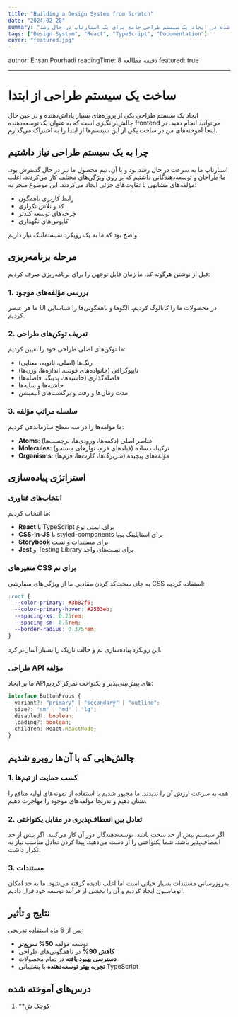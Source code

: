 ```yaml
---
title: "Building a Design System from Scratch"
date: "2024-02-20"
summary: "دروس آموخته شده در ایجاد یک سیستم طراحی جامع برای یک استارتاپ در حال رشد"
tags: ["Design System", "React", "TypeScript", "Documentation"]
cover: "featured.jpg"
---
```


author: Ehsan Pourhadi
readingTime: 8 دقیقه مطالعه
featured: true

---

# ساخت یک سیستم طراحی از ابتدا

ایجاد یک سیستم طراحی یکی از پروژه‌های بسیار پاداش‌دهنده و در عین حال چالش‌برانگیزی است که به عنوان یک توسعه‌دهنده frontend می‌توانید انجام دهید. در اینجا آموخته‌های من در ساخت یکی از این سیستم‌ها از ابتدا را به اشتراک می‌گذارم.

## چرا به یک سیستم طراحی نیاز داشتیم

استارتاپ ما به سرعت در حال رشد بود و با آن، تیم محصول ما نیز در حال گسترش بود. ما طراحان و توسعه‌دهندگانی داشتیم که بر روی ویژگی‌های مختلف کار می‌کردند، اغلب مؤلفه‌های مشابهی با تفاوت‌های جزئی ایجاد می‌کردند. این موضوع منجر به:

- رابط کاربری ناهمگون
- کد و تلاش تکراری
- چرخه‌های توسعه کندتر
- کابوس‌های نگهداری

واضح بود که ما به یک رویکرد سیستماتیک نیاز داریم.

## مرحله برنامه‌ریزی

قبل از نوشتن هرگونه کد، ما زمان قابل توجهی را برای برنامه‌ریزی صرف کردیم:

### 1. بررسی مؤلفه‌های موجود

ما هر عنصر UI در محصولات ما را کاتالوگ کردیم، الگوها و ناهمگونی‌ها را شناسایی کردیم.

### 2. تعریف توکن‌های طراحی

ما توکن‌های اصلی طراحی خود را تعیین کردیم:

- رنگ‌ها (اصلی، ثانویه، معنایی)
- تایپوگرافی (خانواده‌های فونت، اندازه‌ها، وزن‌ها)
- فاصله‌گذاری (حاشیه‌ها، پدینگ، فاصله‌ها)
- حاشیه‌ها و سایه‌ها
- مدت زمان‌ها و رفت و برگشت‌های انیمیشن

### 3. سلسله مراتب مؤلفه

ما مؤلفه‌ها را در سه سطح سازماندهی کردیم:

- **Atoms**: عناصر اصلی (دکمه‌ها، ورودی‌ها، برچسب‌ها)
- **Molecules**: ترکیبات ساده (فیلدهای فرم، نوارهای جستجو)
- **Organisms**: مؤلفه‌های پیچیده (سربرگ‌ها، کارت‌ها، فرم‌ها)

## استراتژی پیاده‌سازی

### انتخاب‌های فناوری

ما انتخاب کردیم:

- **React** با TypeScript برای ایمنی نوع
- **CSS-in-JS** با styled-components برای استایلینگ پویا
- **Storybook** برای مستندات و تست
- **Jest** و Testing Library برای تست‌های واحد

### متغیرهای CSS برای تم

به جای سخت‌کد کردن مقادیر، ما از ویژگی‌های سفارشی CSS استفاده کردیم:

```css
:root {
  --color-primary: #3b82f6;
  --color-primary-hover: #2563eb;
  --spacing-xs: 0.25rem;
  --spacing-sm: 0.5rem;
  --border-radius: 0.375rem;
}
```

این رویکرد پیاده‌سازی تم و حالت تاریک را بسیار آسان‌تر کرد.

### طراحی API مؤلفه

ما بر ایجاد API‌های پیش‌بینی‌پذیر و یکنواخت تمرکز کردیم:

```typescript
interface ButtonProps {
  variant?: "primary" | "secondary" | "outline";
  size?: "sm" | "md" | "lg";
  disabled?: boolean;
  loading?: boolean;
  children: React.ReactNode;
}
```

## چالش‌هایی که با آن‌ها روبرو شدیم

### 1. کسب حمایت از تیم‌ها

همه به سرعت ارزش آن را ندیدند. ما مجبور شدیم با استفاده از نمونه‌های اولیه منافع را نشان دهیم و تدریجا مؤلفه‌های موجود را مهاجرت دهیم.

### 2. تعادل بین انعطاف‌پذیری در مقابل یکنواختی

اگر سیستم بیش از حد سخت باشد، توسعه‌دهندگان دور آن کار می‌کنند. اگر بیش از حد انعطاف‌پذیر باشد، شما یکنواختی را از دست می‌دهید. پیدا کردن تعادل مناسب نیاز به تکرار داشت.

### 3. مستندات

به‌روزرسانی مستندات بسیار حیاتی است اما اغلب نادیده گرفته می‌شود. ما به حد امکان اتوماسیون ایجاد کردیم و آن را بخشی از فرآیند توسعه خود قرار دادیم.

## نتایج و تأثیر

پس از 6 ماه استفاده تدریجی:

- توسعه مؤلفه **50% سریع‌تر**
- **کاهش 90%** در ناهمگونی‌های طراحی
- **دسترسی بهبود یافته** در تمام محصولات
- **تجربه بهتر توسعه‌دهنده** با پشتیبانی TypeScript

## درس‌های آموخته شده

1. \*\*کوچک ش
